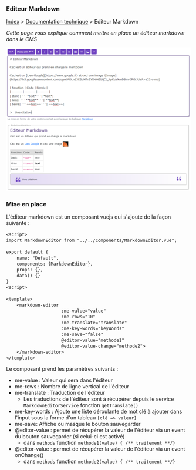 ### Editeur Markdown

[Index](../../../index.md) > [Documentation technique](../index.md) > Editeur Markdown

*Cette page vous explique comment mettre en place un éditeur markdown dans le CMS*

![Editeur Markdown](../files/editeur_markdown.png)

### Mise en place
L'éditeur markdown est un composant vuejs qui s'ajoute de la façon suivante :

``` vue
<script>
import MarkdownEditor from "../../Components/MarkdownEditor.vue";

export default {
    name: "Default",
    components: {MarkdownEditor},
    props: {},
    data() {}
}
<script>

<template>
    <markdown-editor
                     :me-value="value"
                     :me-rows="10"
                     :me-translate="translate"
                     :me-key-words="keyWords"
                     :me-save="false"
                     @editor-value="methode1"
                     @editor-value-change="methode2">
    </markdown-editor>
</template>
```
Le composant prend les paramètres suivants :
* me-value : Valeur qui sera dans l'éditeur
* me-rows : Nombre de ligne vertical de l'éditeur
* me-translate : Traduction de l'éditeur 
  * Les traductions de l'éditeur sont à récupérer depuis le service ``MarkdownEditorService`` fonction ``getTranslate()``
* me-key-words : Ajoute une liste déroulante de mot clé à ajouter dans l'input sous la forme d'un tableau ``[clé => valeur]``
* me-save: Affiche ou masque le bouton sauvegarder
* @editor-value : permet de récupérer la valeur de l'éditeur via un event du bouton sauvegarder (si celui-ci est activé)
  * dans ``methods`` function ``methode1(value) { /** traitement **/}``
* @editor-value : permet de récupérer la valeur de l'éditeur via un event onChange()
  * dans ``methods`` function ``methode2(value) { /** traitement **/}``